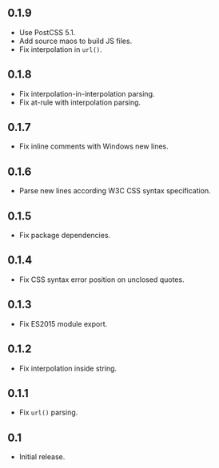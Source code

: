 ## 0.1.9
* Use PostCSS 5.1.
* Add source maos to build JS files.
* Fix interpolation in `url()`.

## 0.1.8
* Fix interpolation-in-interpolation parsing.
* Fix at-rule with interpolation parsing.

## 0.1.7
* Fix inline comments with Windows new lines.

## 0.1.6
* Parse new lines according W3C CSS syntax specification.

## 0.1.5
* Fix package dependencies.

## 0.1.4
* Fix CSS syntax error position on unclosed quotes.

## 0.1.3
* Fix ES2015 module export.

## 0.1.2
* Fix interpolation inside string.

## 0.1.1
* Fix `url()` parsing.

## 0.1
* Initial release.
